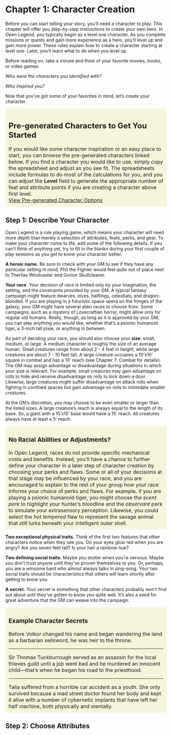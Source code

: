 # Chapter 1: Character Creation

Before you can start telling your story, you’ll need a character to play. This chapter will offer you step-by-step instructions to create your own hero. In Open Legend, you typically begin as a level one character. As you complete missions or quests and gain more experience as a hero, you’ll level up and gain more power. These rules explain how to create a character starting at level one. Later, you’ll learn what to do when you level up.

Before reading on, take a minute and think of your favorite movies, books, or video games.

*Who were the characters you identified with?*

*Who inspired you?*

Now that you’ve got some of your favorites in mind, let’s create your character.

<div style="background-color: beige; padding: 5px 10px 10px 10px; font-size: 16px; margin-bottom: 10px;">
<h2>Pre-generated Characters to Get You Started</h2>
If you would like some character inspiration or an easy place to start, you can browse the pre-generated characters linked below. If you find a character you would like to use, simply copy the spreadsheet and adjust as you see fit. The spreadsheets include formulas to do most of the calculations for you, and you can adjust the <b>Level</b> field to generate the appropriate number of feat and attribute points if you are creating a character above first level.
<br>
<a href="https://drive.google.com/drive/u/0/folders/0Bx_UrXHMi3wmUlJjbDZiaGtIX00">View Pre-generated Character Options</a>
</div>

## Step 1: Describe Your Character
Open Legend is a role playing game, which means your character will need more depth than merely a selection of attributes, feats, perks, and gear. To make your character come to life, add some of the following details. If you can’t think of anything yet, try to fill in the blanks during your first couple of play sessions as you get to know your character better.

**A heroic name.** Be sure to check with your GM to see if they have any particular setting in mind. Phil the Fighter would feel quite out of place next to Therilas Windcaster and Gorion Skullcleaver.

**Your race.** Your decision of race is limited only by your imagination, the setting, and the constraints provided by your GM. A typical fantasy campaign might feature dwarves, elves, halflings, celestials, and dragon-blooded. If you are playing in a futuristic space opera on the fringes of the galaxy, your GM might have several alien races to choose from. Some campaigns, such as a mystery of Lovecraftian horror, might allow only for regular old humans. Really, though, as long as it is approved by your GM, you can play anything you would like, whether that’s a psionic humanoid tiger, a 3-inch tall pixie, or anything in between.

As part of deciding your race, you should also choose your **size**: small, medium, or large. A medium character is roughly the size of an average human. Small creatures range from about 2 - 4 feet in height, while large creatures are about 7 - 10 feet tall. A large creature occupies a 10’x10’ square in combat and has a 10’ reach (see Chapter 7: Combat for details). The GM may assign advantage or disadvantage during situations in which your size is relevant. For example, small creatures may gain advantage on rolls to hide and receive disadvantage on rolls to kick down a door. Likewise, large creatures might suffer disadvantage on attack rolls when fighting in confined spaces but gain advantage on rolls to intimidate smaller creatures.

At the GM’s discretion, you may choose to be even smaller or larger than the listed sizes. A large creature’s reach is always equal to the length of its base. So, a giant with a 15’x15’ base would have a 15’ reach. All creatures always have at least a 5’ reach.

<div style="padding: 5px 10px 10px 10px; background-color: beige; font-size: 16px; margin-bottom: 10px;">
<h3>No Racial Abilities or Adjustments?</h3>
In Open Legend, races do not provide specific mechanical costs and benefits. Instead, you’ll have a chance to further define your character in a later step of character creation by choosing your perks and flaws. Some or all of your decisions at that stage may be influenced by your race, and you are encouraged to explain to the rest of your group how your race informs your choice of perks and flaws. For example, if you are playing a psionic humanoid tiger, you might choose the <i>scent perk</i> to highlight your hunter’s bloodline and the <i>observant</i> perk to simulate your extrasensory perception. Likewise, you could select the <i>hot tempered</i> flaw to represent the savage animal that still lurks beneath your intelligent outer shell.
</div>

**Two exceptional physical traits.** Think of the first two features that other characters notice when they see you. Do your eyes glow red when you are angry? Are you seven feet tall? Is your hair a rainbow hue?

**Two defining social traits.** Maybe you stutter when you’re nervous. Maybe you don’t trust anyone until they’ve proven themselves to you. Or, perhaps, you are a winsome bard who almost always talks in sing-song. Your two social traits should be characteristics that others will learn shortly after getting to know you.

**A secret.** Your secret is something that other characters probably won’t find out about until they’ve gotten to know you quite well. It’s also a seed for great adventure that the GM can weave into the campaign.

<div style="padding: 5px 10px 10px 10px; background-color: beige; font-size: 16px; margin-bottom: 10px;">
<h3>Example Character Secrets</h3>
Before Volkor changed his name and began wandering the land as a barbarian sellsword, he was heir to the throne.
<hr>
Sir Thomas Tuckburrough served as an assassin for the local thieves guild until a job went bad and he murdered an innocent child—that’s when he began his road to the priesthood.
<hr>	
Talia suffered from a horrible car accident as a youth. She only survived because a mad street doctor found her body and kept it alive with a number of cybernetic implants that have left her half machine, both physically and mentally.
</div>

## Step 2: Choose Attributes